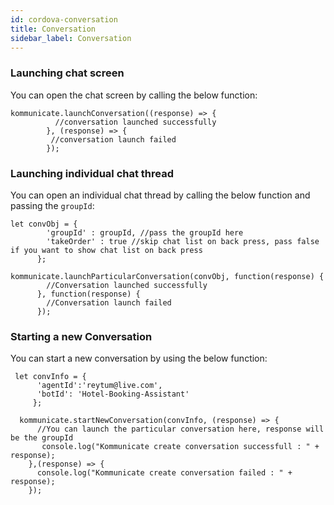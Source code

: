 ```yaml
---
id: cordova-conversation
title: Conversation
sidebar_label: Conversation
---
```


### Launching chat screen

You can open the chat screen by calling the below function:

```
kommunicate.launchConversation((response) => {
          //conversation launched successfully
        }, (response) => {
         //conversation launch failed
        });
```

### Launching individual chat thread

You can open an individual chat thread by calling the below function and passing the `groupId`:

```
let convObj = {
        'groupId' : groupId, //pass the groupId here
        'takeOrder' : true //skip chat list on back press, pass false if you want to show chat list on back press
      };
      
kommunicate.launchParticularConversation(convObj, function(response) {
        //Conversation launched successfully
      }, function(response) {
        //Conversation launch failed
      });
```

### Starting a new Conversation

You can start a new conversation by using the below function:

```
 let convInfo = {
      'agentId':'reytum@live.com',
      'botId': 'Hotel-Booking-Assistant'
     };
     
  kommunicate.startNewConversation(convInfo, (response) => {
      //You can launch the particular conversation here, response will be the groupId
       console.log("Kommunicate create conversation successfull : " + response);
    },(response) => {
      console.log("Kommunicate create conversation failed : " + response);
    });
 ```
